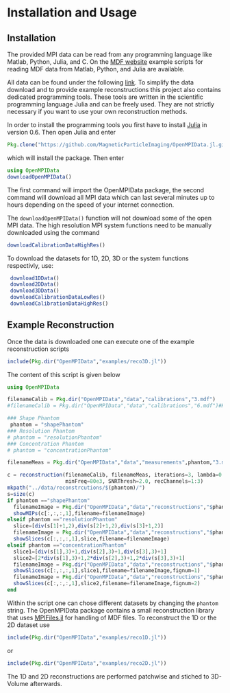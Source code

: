 # Installation and Usage

## Installation

The provided MPI data can be read from any programming language like Matlab, Python, Julia, and C.
On the [MDF website](https://github.com/MagneticParticleImaging/MDF) example scripts
for reading MDF data from Matlab, Python, and Julia are available.

All data can be found under the following [link](https://media.tuhh.de/ibi/openMPIData/data/). To simplify the data download and to provide example reconstructions this project also contains dedicated programming tools. These tools are written in the scientific programming language Julia and can be freely used. They are not strictly necessary if you want to use your own reconstruction methods.

In order to install the programming tools you first have to install [Julia](http://julialang.org/downloads/) in version 0.6. Then open Julia and enter
```julia
Pkg.clone("https://github.com/MagneticParticleImaging/OpenMPIData.jl.git")
```
which will install the package. Then enter
```julia
using OpenMPIData
downloadOpenMPIData()
```
The first command will import the OpenMPIData package, the second command will download all MPI
data which can last several minutes up to hours depending on the speed of your internet connection.

The `downloadOpenMPIData()` function will not download some of the open MPI data. The high resolution MPI system functions need to be manually downloaded using the command
```julia
downloadCalibrationDataHighRes()
```
To download the datasets for 1D, 2D, 3D or the system functions respectivly, use:
```julia
 download1DData()
 download2DData()
 download3DData()
 downloadCalibrationDataLowRes()
 downloadCalibrationDataHighRes()
```

## Example Reconstruction

Once the data is downloaded one can execute one of the example reconstruction scripts
```julia
include(Pkg.dir("OpenMPIData","examples/reco3D.jl"))
```
The content of this script is given below
```julia
using OpenMPIData

filenameCalib = Pkg.dir("OpenMPIData","data","calibrations","3.mdf")
#filenameCalib = Pkg.dir("OpenMPIData","data","calibrations","6.mdf")#High Resolution

### Shape Phantom
 phantom = "shapePhantom"
### Resolution Phantom
# phantom = "resolutionPhantom"
### Concentration Phantom
# phantom = "concentrationPhantom"

filenameMeas = Pkg.dir("OpenMPIData","data","measurements",phantom,"3.mdf")

c = reconstruction(filenameCalib, filenameMeas, iterations=3, lambda=0.001,
                   minFreq=80e3, SNRThresh=2.0, recChannels=1:3)
mkpath("../data/reconstrcutions/$(phantom)/")
s=size(c)
if phantom =="shapePhantom"
  filenameImage = Pkg.dir("OpenMPIData","data","reconstructions","$phantom","reconstruction3D.png")
  showMIPs(c[:,:,:,1],filename=filenameImage)
elseif phantom =="resolutionPhantom"
  slice=[div(s[1]+1,2),div(s[2]+1,2),div(s[3]+1,2)]
  filenameImage = Pkg.dir("OpenMPIData","data","reconstructions","$phantom","reconstruction3D.png")
  showSlices(c[:,:,:,1],slice,filename=filenameImage)
elseif phantom =="concentrationPhantom"
  slice1=[div(s[1],3)+1,div(s[2],3)+1,div(s[3],3)+1]
  slice2=[2*div(s[1],3)+1,2*div(s[2],3)+1,2*div(s[3],3)+1]
  filenameImage = Pkg.dir("OpenMPIData","data","reconstructions","$phantom","reconstruction3D_1.png")
  showSlices(c[:,:,:,1],slice1,filename=filenameImage,fignum=1)
  filenameImage = Pkg.dir("OpenMPIData","data","reconstructions","$phantom","reconstruction3D_2.png")
  showSlices(c[:,:,:,1],slice2,filename=filenameImage,fignum=2)
end
```

Within the script one can chose different datasets by changing the `phantom` string. The OpenMPIData package contains a small reconstruction library that uses [MPIFiles.jl](https://github.com/MagneticParticleImaging/MPIFiles.jl) for handling of MDF files.
To reconstruct the 1D or the 2D dataset use
```julia
include(Pkg.dir("OpenMPIData","examples/reco1D.jl"))
```
or
```julia
include(Pkg.dir("OpenMPIData","examples/reco2D.jl"))
```
The 1D and 2D reconstructions are performed patchwise and stiched to 3D-Volume afterwards.
